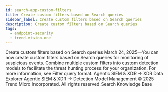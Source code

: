 ```yaml
---
id: search-app-custom-filters
title: Create custom filters based on Search queries
sidebar_label: Create custom filters based on Search queries
description: Create custom filters based on Search queries
tags:
  - endpoint-security
  - trend-vision-one
---
```


 Create custom filters based on Search queries March 24, 2025—You can now create custom filters based on Search queries for monitoring of suspicious events. Combine multiple custom filters into custom detection models to facilitate the threat hunting process for your organization. For more information, see Filter query format. Agentic SIEM & XDR → XDR Data Explorer Agentic SIEM & XDR → Detection Model Management © 2025 Trend Micro Incorporated. All rights reserved.Search Knowledge Base